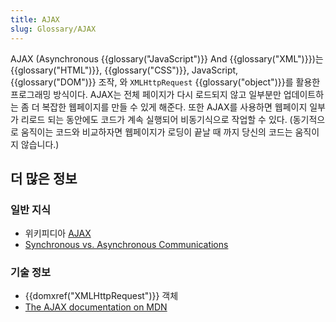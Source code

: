 ```yaml
---
title: AJAX
slug: Glossary/AJAX
---
```


AJAX (Asynchronous {{glossary("JavaScript")}} And {{glossary("XML")}})는 {{glossary("HTML")}}, {{glossary("CSS")}}, JavaScript, {{glossary("DOM")}} 조작, 와 `XMLHttpRequest` {{glossary("object")}}를 활용한 프로그래밍 방식이다. AJAX는 전체 페이지가 다시 로드되지 않고 일부분만 업데이트하는 좀 더 복잡한 웹페이지를 만들 수 있게 해준다. 또한 AJAX를 사용하면 웹페이지 일부가 리로드 되는 동안에도 코드가 계속 실행되어 비동기식으로 작업할 수 있다. (동기적으로 움직이는 코드와 비교하자면 웹페이지가 로딩이 끝날 때 까지 당신의 코드는 움직이지 않습니다.)

## 더 많은 정보

### 일반 지식

- 위키피디아 [AJAX](https://ko.wikipedia.org/wiki/Ajax)
- [Synchronous vs. Asynchronous Communications](http://peoplesofttutorial.com/difference-between-synchronous-and-asynchronous-messaging/)

### 기술 정보

- {{domxref("XMLHttpRequest")}} 객체
- [The AJAX documentation on MDN](/ko/docs/AJAX)
